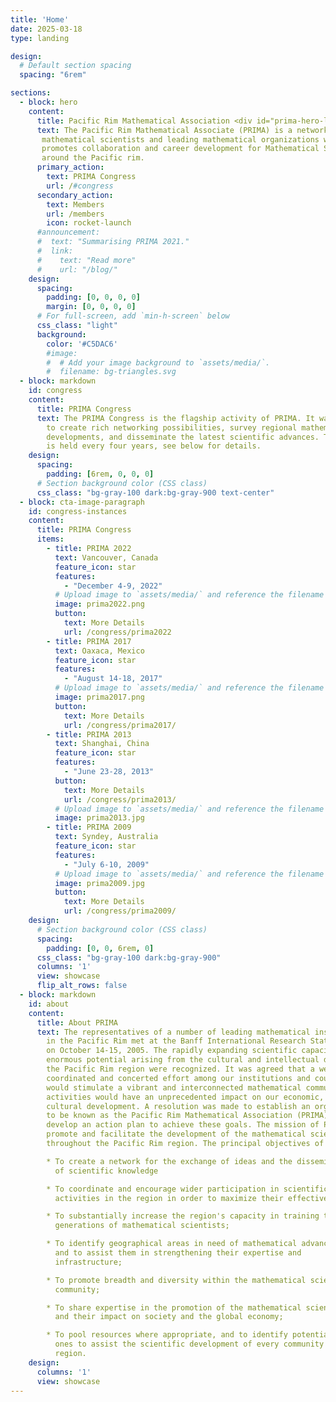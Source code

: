 ```yaml
---
title: 'Home'
date: 2025-03-18
type: landing

design:
  # Default section spacing
  spacing: "6rem"

sections:
  - block: hero
    content:
      title: Pacific Rim Mathematical Association <div id="prima-hero-logo">![](PRIMALogo_0.png)</div> 环太平洋数学协会
      text: The Pacific Rim Mathematical Associate (PRIMA) is a network of
       mathematical scientists and leading mathematical organizations which
       promotes collaboration and career development for Mathematical Scientists
       around the Pacific rim.
      primary_action:
        text: PRIMA Congress
        url: /#congress
      secondary_action:
        text: Members
        url: /members
        icon: rocket-launch
      #announcement:
      #  text: "Summarising PRIMA 2021."
      #  link:
      #    text: "Read more"
      #    url: "/blog/"
    design:
      spacing:
        padding: [0, 0, 0, 0]
        margin: [0, 0, 0, 0]
      # For full-screen, add `min-h-screen` below
      css_class: "light"
      background:
        color: '#C5DAC6'
        #image:
        #  # Add your image background to `assets/media/`.
        #  filename: bg-triangles.svg
  - block: markdown
    id: congress
    content:
      title: PRIMA Congress
      text: The PRIMA Congress is the flagship activity of PRIMA. It was created
        to create rich networking possibilities, survey regional mathematical
        developments, and disseminate the latest scientific advances. The congress
        is held every four years, see below for details.
    design:
      spacing:
        padding: [6rem, 0, 0, 0]
      # Section background color (CSS class)
      css_class: "bg-gray-100 dark:bg-gray-900 text-center"
  - block: cta-image-paragraph
    id: congress-instances
    content:
      title: PRIMA Congress
      items:
        - title: PRIMA 2022
          text: Vancouver, Canada
          feature_icon: star
          features:
            - "December 4-9, 2022"
          # Upload image to `assets/media/` and reference the filename here
          image: prima2022.png
          button:
            text: More Details
            url: /congress/prima2022
        - title: PRIMA 2017
          text: Oaxaca, Mexico
          feature_icon: star
          features:
            - "August 14-18, 2017"
          # Upload image to `assets/media/` and reference the filename here
          image: prima2017.png
          button:
            text: More Details
            url: /congress/prima2017/
        - title: PRIMA 2013
          text: Shanghai, China
          feature_icon: star
          features:
            - "June 23-28, 2013"
          button:
            text: More Details
            url: /congress/prima2013/
          # Upload image to `assets/media/` and reference the filename here
          image: prima2013.jpg
        - title: PRIMA 2009
          text: Syndey, Australia
          feature_icon: star
          features:
            - "July 6-10, 2009"
          # Upload image to `assets/media/` and reference the filename here
          image: prima2009.jpg
          button:
            text: More Details
            url: /congress/prima2009/
    design:
      # Section background color (CSS class)
      spacing:
        padding: [0, 0, 6rem, 0]
      css_class: "bg-gray-100 dark:bg-gray-900"
      columns: '1'
      view: showcase
      flip_alt_rows: false
  - block: markdown
    id: about
    content:
      title: About PRIMA
      text: The representatives of a number of leading mathematical institutions
        in the Pacific Rim met at the Banff International Research Station, Canada
        on October 14-15, 2005. The rapidly expanding scientific capacity and the
        enormous potential arising from the cultural and intellectual diversity of
        the Pacific Rim region were recognized. It was agreed that a well
        coordinated and concerted effort among our institutions and countries
        would stimulate a vibrant and interconnected mathematical community whose
        activities would have an unprecedented impact on our economic, social and
        cultural development. A resolution was made to establish an organization,
        to be known as the Pacific Rim Mathematical Association (PRIMA), and to
        develop an action plan to achieve these goals. The mission of PRIMA is to
        promote and facilitate the development of the mathematical sciences
        throughout the Pacific Rim region. The principal objectives of PRIMA are

        * To create a network for the exchange of ideas and the dissemination
          of scientific knowledge

        * To coordinate and encourage wider participation in scientific
          activities in the region in order to maximize their effectiveness;

        * To substantially increase the region's capacity in training the next
          generations of mathematical scientists;

        * To identify geographical areas in need of mathematical advancement
          and to assist them in strengthening their expertise and
          infrastructure;

        * To promote breadth and diversity within the mathematical sciences
          community;

        * To share expertise in the promotion of the mathematical sciences,
          and their impact on society and the global economy;

        * To pool resources where appropriate, and to identify potential new
          ones to assist the scientific development of every community in our
          region.
    design:
      columns: '1'
      view: showcase
---
```

